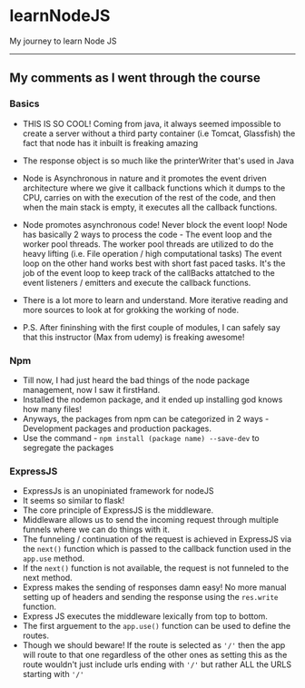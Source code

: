 # learnNodeJS

My journey to learn Node JS

---

## My comments as I went through the course

### Basics

-   THIS IS SO COOL!
    Coming from java, it always seemed impossible to create a server without a third party container (i.e Tomcat, Glassfish)
    the fact that node has it inbuilt is freaking amazing

-   The response object is so much like the printerWriter that's used in Java

-   Node is Asynchronous in nature and it promotes the event driven architecture where we
    give it callback functions which it dumps to the CPU, carries on with the execution of the rest
    of the code, and then when the main stack is empty, it executes all the callback functions.

-   Node promotes asynchronous code! Never block the event loop!
    Node has basically 2 ways to process the code - The event loop and the worker pool threads.
    The worker pool threads are utilized to do the heavy lifting (i.e. File operation / high computational tasks)
    The event loop on the other hand works best with short fast paced tasks.
    It's the job of the event loop to keep track of the callBacks attatched to the event listeners / emitters and
    execute the callback functions.
-   There is a lot more to learn and understand. More iterative reading and more sources to look at for grokking the working of node.

-   P.S. After fininshing with the first couple of modules, I can safely say that this instructor (Max from udemy) is freaking awesome!

### Npm

-   Till now, I had just heard the bad things of the node package management, now I saw it firstHand.
-   Installed the nodemon package, and it ended up installing god knows how many files!
-   Anyways, the packages from npm can be categorized in 2 ways - Development packages and production packages.
-   Use the command - `npm install (package name) --save-dev` to segregate the packages

### ExpressJS

-   ExpressJs is an unopiniated framework for nodeJS
-   It seems so similar to flask!
-   The core principle of ExpressJS is the middleware.
-   Middleware allows us to send the incoming request through multiple funnels where we can do things with it.
-   The funneling / continuation of the request is achieved in ExpressJS via the `next()` function which is passed to the callback function used in the `app.use` method.
-   If the `next()` function is not available, the request is not funneled to the next method.
-   Express makes the sending of responses damn easy! No more manual setting up of headers and sending the response using the `res.write` function.
-   Express JS executes the middleware lexically from top to bottom.
-   The first arguement to the `app.use()` function can be used to define the routes.
-   Though we should beware! If the route is selected as `'/'` then the app will route to that one regardless of the other ones as setting this as the route wouldn't just include urls ending with `'/'` but rather ALL the URLS starting with `'/'`
